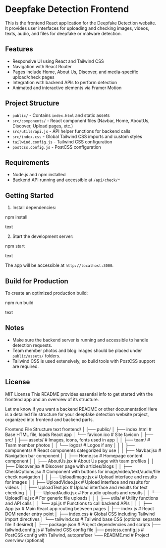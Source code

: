 # Deepfake Detection Frontend

This is the frontend React application for the Deepfake Detection website.  
It provides user interfaces for uploading and checking images, videos, texts, audio, and files for deepfake or malware detection.

## Features

- Responsive UI using React and Tailwind CSS
- Navigation with React Router
- Pages include Home, About Us, Discover, and media-specific upload/check pages
- Integration with backend APIs to perform detection
- Animated and interactive elements via Framer Motion

## Project Structure

- `public/` - Contains `index.html` and static assets
- `src/components/` - React component files (Navbar, Home, AboutUs, Discover, Upload pages, etc.)
- `src/utils/api.js` - API helper functions for backend calls
- `src/index.css` - Global Tailwind CSS imports and custom styles
- `tailwind.config.js` - Tailwind CSS configuration
- `postcss.config.js` - PostCSS configuration

## Requirements

- Node.js and npm installed
- Backend API running and accessible at `/api/check/*`

## Getting Started

1. Install dependencies:

npm install

text

2. Start the development server:

npm start

text

The app will be accessible at `http://localhost:3000`.

## Build for Production

To create an optimized production build:

npm run build

text

## Notes

- Make sure the backend server is running and accessible to handle detection requests.
- Team member photos and blog images should be placed under `public/assets/` folders.
- Tailwind CSS is used extensively, so build tools with PostCSS support are required.

## License

MIT License
This README provides essential info to get started with the frontend app and an overview of its structure.

Let me know if you want a backend README or other documentation!Here is a detailed file structure for your deepfake detection website project, organized into frontend and backend parts.

Frontend File Structure
text
frontend/
│
├── public/
│   ├── index.html                 # Base HTML file, loads React app
│   └── favicon.ico                # Site favicon
│
├── src/
│   ├── assets/                   # Images, icons, fonts used in app
│   │    ├── team/                # Team member photos
│   │    └── logos/               # Logos if any
│   │
│   ├── components/               # React components categorized by use
│   │    ├── Navbar.jsx           # Navigation bar component
│   │    ├── Home.jsx             # Homepage content component
│   │    ├── AboutUs.jsx          # About Us page with team profiles
│   │    ├── Discover.jsx         # Discover page with articles/blogs
│   │    ├── CheckOptions.jsx     # Component with buttons for image/video/text/audio/file check navigation
│   │    ├── UploadImage.jsx      # Upload interface and results for images
│   │    ├── UploadVideo.jsx      # Upload interface and results for videos
│   │    ├── UploadText.jsx       # Upload interface and results for text checking
│   │    ├── UploadAudio.jsx      # For audio uploads and results
│   │    └── UploadFile.jsx       # For generic file uploads
│   │
│   ├── utils/                    # Utility functions and API calls
│   │    └── api.js               # Functions to call backend APIs
│   │
│   ├── App.jsx                   # Main React app routing between pages
│   ├── index.js                  # React DOM render entry point
│   ├── index.css                 # Global CSS including Tailwind import directives
│   └── tailwind.css              # Tailwind base CSS (optional separate file if desired)
│
├── package.json                 # Project dependencies and scripts
├── tailwind.config.js           # Tailwind CSS config file
├── postcss.config.js            # PostCSS config with Tailwind, autoprefixer
└── README.md                    # Project overview (optional)
